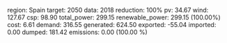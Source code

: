 region: Spain
target: 2050
data: 2018
reduction: 100%
pv: 34.67
wind: 127.67
csp: 98.90
total_power: 299.15
renewable_power: 299.15 (100.00%)
cost: 6.61
demand: 316.55
generated: 624.50
exported: -55.04
imported: 0.00
dumped: 181.42
emissions: 0.00 (100.00 %)
